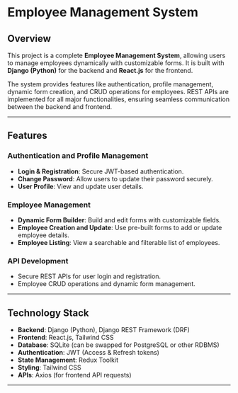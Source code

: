 # Employee Management System

## Overview

This project is a complete **Employee Management System**, allowing users to manage employees dynamically with customizable forms. It is built with **Django (Python)** for the backend and **React.js** for the frontend.

The system provides features like authentication, profile management, dynamic form creation, and CRUD operations for employees. REST APIs are implemented for all major functionalities, ensuring seamless communication between the backend and frontend.

---

## Features

### Authentication and Profile Management
- **Login & Registration**: Secure JWT-based authentication.
- **Change Password**: Allow users to update their password securely.
- **User Profile**: View and update user details.

### Employee Management
- **Dynamic Form Builder**: Build and edit forms with customizable fields.
- **Employee Creation and Update**: Use pre-built forms to add or update employee details.
- **Employee Listing**: View a searchable and filterable list of employees.

### API Development
- Secure REST APIs for user login and registration.
- Employee CRUD operations and dynamic form management.

---

## Technology Stack

- **Backend**: Django (Python), Django REST Framework (DRF)
- **Frontend**: React.js, Tailwind CSS
- **Database**: SQLite (can be swapped for PostgreSQL or other RDBMS)
- **Authentication**: JWT (Access & Refresh tokens)
- **State Management**: Redux Toolkit
- **Styling**: Tailwind CSS
- **APIs**: Axios (for frontend API requests)

---
